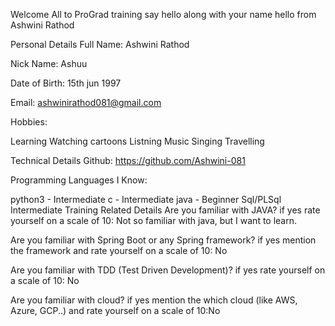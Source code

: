 Welcome All to ProGrad training
say hello along with your name
hello from Ashwini Rathod

Personal Details
Full Name: Ashwini Rathod

Nick Name: Ashuu

Date of Birth: 15th jun 1997

Email: ashwinirathod081@gmail.com

Hobbies:

Learning
Watching cartoons
Listning Music
Singing
Travelling

Technical Details
Github: https://github.com/Ashwini-081

Programming Languages I Know:

python3 - Intermediate
c - Intermediate
java - Beginner
Sql/PLSql Intermediate
Training Related Details
Are you familiar with JAVA? if yes rate yourself on a scale of 10: Not so familiar with java, but I want to learn.

Are you familiar with Spring Boot or any Spring framework? if yes mention the framework and rate yourself on a scale of 10: No

Are you familiar with TDD (Test Driven Development)? if yes rate yourself on a scale of 10: No

Are you familiar with cloud? if yes mention the which cloud (like AWS, Azure, GCP..) and rate yourself on a scale of 10:No







